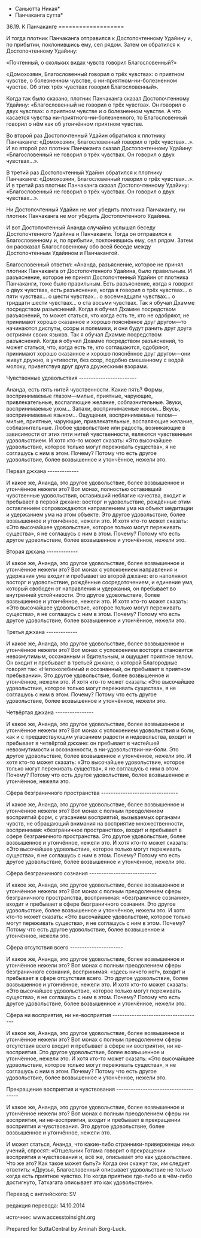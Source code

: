 * Саньютта Никая*
* Панчаканга сутта*

36\.19\. К Панчаканге
\=\=\=\=\=\=\=\=\=\=\=\=\=\=\=\=\=\=\=

И тогда плотник Панчаканга отправился к Достопочтенному Удайину и, по прибытии, поклонившись ему, сел рядом\. Затем он обратился к Достопочтенному Удайину:

«Почтенный, о скольких видах чувств говорил Благословенный?»

«Домохозяин, Благословенный говорил о трёх чувствах: о приятном чувстве, о болезненном чувстве, о ни\-приятном\-ни\-болезненном чувстве\. Об этих трёх чувствах говорил Благословенный»\.

Когда так было сказано, плотник Панчаканга сказал Достопочтенному Удайину: «Благословенный не говорил о трёх чувствах\. Он говорил о двух чувствах: о приятном чувстве и о болезненном чувстве\. А что касается чувства ни\-приятного\-ни\-болезненного, то Благословенный говорил о нём как об утончённом приятном чувстве\.

Во второй раз Достопочтенный Удайин обратился к плотнику Панчаканге: «Домохозяин, Благословенный говорил о трёх чувствах…»\. И во второй раз плотник Панчаканга сказал Достопочтенному Удайину: «Благословенный не говорил о трёх чувствах\. Он говорил о двух чувствах…»\.

В третий раз Достопочтенный Удайин обратился к плотнику Панчаканге: «Домохозяин, Благословенный говорил о трёх чувствах…»\. И в третий раз плотник Панчаканга сказал Достопочтенному Удайину: «Благословенный не говорил о трёх чувствах\. Он говорил о двух чувствах…»\.

Ни Достопочтенный Удайин не мог убедить плотника Панчакангу, ни плотник Панчаканга не мог убедить Достопочтенного Удайина\.

И вот Достопочтенный Ананда случайно услышал беседу Достопочтенного Удайина и Панчаканги\. Тогда он отправился к Благословенному и, по прибытии, поклонившись ему, сел рядом\. Затем он рассказал Благословенному обо всей беседе между Достопочтенным Удайином и Панчакангой\.

Благословенный ответил: «Ананда, разъяснение, которое не принял плотник Панчаканга от Достопочтенного Удайина, было правильным\. И разъяснение, которое не принял Достопочтенный Удайин от плотника Панчаканги, тоже было правильным\. Есть разъяснение, когда я говорил о двух чувствах, есть разъяснение, когда я говорил о трёх чувствах… о пяти чувствах… о шести чувствах… о восемнадцати чувствах… о тридцати шести чувствах… о ста восьми чувствах\. Так я обучал Дхамме посредством разъяснений\. Когда я обучил Дхамме посредством разъяснений, то может статься, что когда есть те, кто не одобряют, не принимают хорошо сказанное и хорошо пояснённое друг другом—то начинаются диспуты, ссоры и полемики, и они будут ранить друг друга остриями своих языков\. Так я обучал Дхамме посредством разъяснений\. Когда я обучил Дхамме посредством разъяснений, то может статься, что, когда есть те, кто соглашаются, одобряют, принимают хорошо сказанное и хорошо пояснённое друг другом—они живут дружно, в учтивости, без ссор, подобно смешанному с водой молоку, приветствуя друг друга дружескими взорами\.

Чувственные удовольствия
\-\-\-\-\-\-\-\-\-\-\-\-\-\-\-\-\-\-\-\-\-\-\-\-

Ананда, есть пять нитей чувственности\. Какие пять? Формы, воспринимаемые глазом—милые, приятные, чарующие, привлекательные, воспаляющие желание, соблазнительные\. Звуки, воспринимаемые ухом… Запахи, воспринимаемые носом… Вкусы, воспринимаемые языком… Ощущения, воспринимаемые телом—милые, приятные, чарующие, привлекательные, воспаляющие желание, соблазнительные\. Любое удовольствие или радость, возникающие в зависимости от этих пяти нитей чувственности, являются чувственным удовольствием\. И хотя кто\-то может сказать: «Это высочайшее удовольствие, которое только могут переживать существа», я не соглашусь с ним в этом\. Почему? Потому что есть другое удовольствие, более возвышенное и утончённое, нежели это\.

Первая джхана
\-\-\-\-\-\-\-\-\-\-\-\-\-

И какое же, Ананда, это другое удовольствие, более возвышенное и утончённое нежели это? Вот монах, полностью оставивший чувственные удовольствия, оставивший неблагие качества, входит и пребывает в первой джхане: восторг и удовольствие, рождённые этим оставлением сопровождаются направлением ума на объект медитации и удержанием ума на этом объекте\. Это другое удовольствие, более возвышенное и утончённое, нежели это\. И хотя кто\-то может сказать: «Это высочайшее удовольствие, которое только могут переживать существа», я не соглашусь с ним в этом\. Почему? Потому что есть другое удовольствие, более возвышенное и утончённое, нежели это\.

Вторая джхана
\-\-\-\-\-\-\-\-\-\-\-\-\-

И какое же, Ананда, это другое удовольствие, более возвышенное и утончённое нежели это? Вот монах с успокоением направления и удержания ума входит и пребывает во второй джхане: его наполняют восторг и удовольствие, рождённые сосредоточением, и единение ума, который свободен от направления и удержания, он пребывает во внутренней устойчивости\. Это другое удовольствие, более возвышенное и утончённое, нежели это\. И хотя кто\-то может сказать: «Это высочайшее удовольствие, которое только могут переживать существа», я не соглашусь с ним в этом\. Почему? Потому что есть другое удовольствие, более возвышенное и утончённое, нежели это\.

Третья джхана
\-\-\-\-\-\-\-\-\-\-\-\-\-

И какое же, Ананда, это другое удовольствие, более возвышенное и утончённое нежели это? Вот монах с успокоением восторга становится невозмутимым, осознанным и бдительным, и ощущает приятное телом\. Он входит и пребывает в третьей джхане, о которой Благородные говорят так: «Непоколебимый и осознанный, он пребывает в приятном пребывании»\. Это другое удовольствие, более возвышенное и утончённое, нежели это\. И хотя кто\-то может сказать: «Это высочайшее удовольствие, которое только могут переживать существа», я не соглашусь с ним в этом\. Почему? Потому что есть другое удовольствие, более возвышенное и утончённое, нежели это\.

Четвёртая джхана
\-\-\-\-\-\-\-\-\-\-\-\-\-\-\-\-

И какое же, Ананда, это другое удовольствие, более возвышенное и утончённое нежели это? Вот монах с успокоением удовольствия и боли, как и с предшествующим угасанием радости и недовольства, входит и пребывает в четвёртой джхане: он пребывает в чистейшей невозмутимости и осознанности, в ни\-удовольствии\-ни\-боли\. Это другое удовольствие, более возвышенное и утончённое, нежели это\. И хотя кто\-то может сказать: «Это высочайшее удовольствие, которое только могут переживать существа», я не соглашусь с ним в этом\. Почему? Потому что есть другое удовольствие, более возвышенное и утончённое, нежели это\.

Сфера безграничного пространства
\-\-\-\-\-\-\-\-\-\-\-\-\-\-\-\-\-\-\-\-\-\-\-\-\-\-\-\-\-\-\-\-

И какое же, Ананда, это другое удовольствие, более возвышенное и утончённое нежели это? Вот монах с полным преодолением восприятий форм, с угасанием восприятий, вызываемых органами чувств, не обращающий внимания на восприятие множественности, воспринимая: «безграничное пространство», входит и пребывает в сфере безграничного пространства\. Это другое удовольствие, более возвышенное и утончённое, нежели это\. И хотя кто\-то может сказать: «Это высочайшее удовольствие, которое только могут переживать существа», я не соглашусь с ним в этом\. Почему? Потому что есть другое удовольствие, более возвышенное и утончённое, нежели это\.

Сфера безграничного сознания
\-\-\-\-\-\-\-\-\-\-\-\-\-\-\-\-\-\-\-\-\-\-\-\-\-\-\-\-

И какое же, Ананда, это другое удовольствие, более возвышенное и утончённое нежели это? Вот монах с полным преодолением сферы безграничного пространства, воспринимая: «безграничное сознание», входит и пребывает в сфере безграничного сознания\. Это другое удовольствие, более возвышенное и утончённое, нежели это\. И хотя кто\-то может сказать: «Это высочайшее удовольствие, которое только могут переживать существа», я не соглашусь с ним в этом\. Почему? Потому что есть другое удовольствие, более возвышенное и утончённое, нежели это\.

Сфера отсутствия всего
\-\-\-\-\-\-\-\-\-\-\-\-\-\-\-\-\-\-\-\-\-\-

И какое же, Ананда, это другое удовольствие, более возвышенное и утончённое нежели это? Вот монах с полным преодолением сферы безграничного сознания, воспринимая: «здесь ничего нет», входит и пребывает в сфере отсутствия всего\. Это другое удовольствие, более возвышенное и утончённое, нежели это\. И хотя кто\-то может сказать: «Это высочайшее удовольствие, которое только могут переживать существа», я не соглашусь с ним в этом\. Почему? Потому что есть другое удовольствие, более возвышенное и утончённое, нежели это\.

Сфера ни восприятия, ни не\-восприятия
\-\-\-\-\-\-\-\-\-\-\-\-\-\-\-\-\-\-\-\-\-\-\-\-\-\-\-\-\-\-\-\-\-\-\-\-\-

И какое же, Ананда, это другое удовольствие, более возвышенное и утончённое нежели это? Вот монах с полным преодолением сферы отсутствия всего входит и пребывает в сфере ни восприятия, ни не\-восприятия\. Это другое удовольствие, более возвышенное и утончённое, нежели это\. И хотя кто\-то может сказать: «Это высочайшее удовольствие, которое только могут переживать существа», я не соглашусь с ним в этом\. Почему? Потому что есть другое удовольствие, более возвышенное и утончённое, нежели это\.

Прекращение восприятия и чувствования
\-\-\-\-\-\-\-\-\-\-\-\-\-\-\-\-\-\-\-\-\-\-\-\-\-\-\-\-\-\-\-\-\-\-\-\-\-

И какое же, Ананда, это другое удовольствие, более возвышенное и утончённое нежели это? Вот монах с полным преодолением сферы ни восприятия, ни не\-восприятия, входит и пребывает в прекращении восприятия и чувствования\. Это другое удовольствие, более возвышенное и утончённое, нежели это\.

И может статься, Ананда, что какие\-либо странники\-приверженцы иных учений, спросят: «Отшельник Готама говорит о прекращении восприятия и чувствования и, всё же, описывает это как удовольствие\. Что же это? Как такое может быть?» Когда они скажут так, им следует ответить: «Друзья, Благословенный описывает удовольствие не только когда есть приятное чувство\. Но когда приятное где\-либо и в чём\-либо достигнуто, Татхагата описывает это как удовольствие»\.

Перевод с английского: SV

редакция перевода: 14\.10\.2014

источник: www\.accesstoinsight\.org

Prepared for SuttaCentral by Aminah Borg\-Luck\.